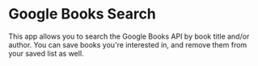 # Google Books Search

This app allows you to search the Google Books API by book title and/or author.  You can save books you're interested in, and remove them from your saved list as well.


